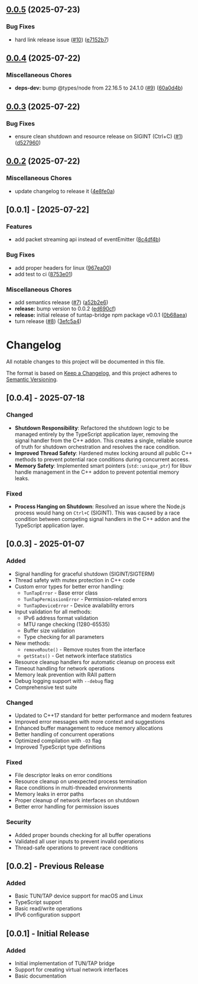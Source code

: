## [0.0.5](https://github.com/appium/appium-ios-tuntap/compare/v0.0.4...v0.0.5) (2025-07-23)

### Bug Fixes

* hard link release issue ([#10](https://github.com/appium/appium-ios-tuntap/issues/10)) ([e7152b7](https://github.com/appium/appium-ios-tuntap/commit/e7152b7af519425d2045e61719fd460c251db391))

## [0.0.4](https://github.com/appium/appium-ios-tuntap/compare/v0.0.3...v0.0.4) (2025-07-22)

### Miscellaneous Chores

* **deps-dev:** bump @types/node from 22.16.5 to 24.1.0 ([#9](https://github.com/appium/appium-ios-tuntap/issues/9)) ([60a0d4b](https://github.com/appium/appium-ios-tuntap/commit/60a0d4beb1e36b4ccbf73a0cacda1179df75c834))

## [0.0.3](https://github.com/appium/appium-ios-tuntap/compare/v0.0.2...v0.0.3) (2025-07-22)

### Bug Fixes

* ensure clean shutdown and resource release on SIGINT (Ctrl+C) ([#1](https://github.com/appium/appium-ios-tuntap/issues/1)) ([d527960](https://github.com/appium/appium-ios-tuntap/commit/d5279605ac30a253382cbcd932926edd5dc285a2))

## [0.0.2](https://github.com/appium/appium-ios-tuntap/compare/v0.0.1...v0.0.2) (2025-07-22)

### Miscellaneous Chores

* update changelog to release it ([4e8fe0a](https://github.com/appium/appium-ios-tuntap/commit/4e8fe0a610a908c2f3a56bff7031f7580eb011c1))

## [0.0.1] - [2025-07-22]

### Features

* add packet streaming api instead of eventEmitter ([8c4df4b](https://github.com/appium/appium-ios-tuntap/commit/8c4df4bace59c2b29a567e2f9c81b1737500c42b))

### Bug Fixes

* add proper headers for linux ([967ea00](https://github.com/appium/appium-ios-tuntap/commit/967ea007b198f77f7e3aaaa1489dc5a0977bc5e6))
* add test to ci ([8753e01](https://github.com/appium/appium-ios-tuntap/commit/8753e0109f0ad4120ac4db1318c103fc2be0f7c7))

### Miscellaneous Chores

* add semantics release ([#7](https://github.com/appium/appium-ios-tuntap/issues/7)) ([a52b2e6](https://github.com/appium/appium-ios-tuntap/commit/a52b2e6010e99f1e5518726a93b313efab6475fb))
* **release:** bump version to 0.0.2 ([ed690cf](https://github.com/appium/appium-ios-tuntap/commit/ed690cfcc56c22a33cfc303960b46091619fe7e1))
* **release:** initial release of tuntap-bridge npm package v0.0.1 ([0b68aea](https://github.com/appium/appium-ios-tuntap/commit/0b68aeaae2af9d0a7af386055f3667b6826c6d22))
* turn release ([#8](https://github.com/appium/appium-ios-tuntap/issues/8)) ([3efc5a4](https://github.com/appium/appium-ios-tuntap/commit/3efc5a4eb7cb4e4f59daffb2623ead811292fa69))

# Changelog

All notable changes to this project will be documented in this file.

The format is based on [Keep a Changelog](https://keepachangelog.com/en/1.0.0/),
and this project adheres to [Semantic Versioning](https://semver.org/spec/v2.0.0.html).

## [0.0.4] - 2025-07-18

### Changed
- **Shutdown Responsibility**: Refactored the shutdown logic to be managed entirely by the TypeScript application layer, removing the signal handler from the C++ addon. This creates a single, reliable source of truth for shutdown orchestration and resolves the race condition.
- **Improved Thread Safety**: Hardened mutex locking around all public C++ methods to prevent potential race conditions during concurrent access.
- **Memory Safety**: Implemented smart pointers (`std::unique_ptr`) for libuv handle management in the C++ addon to prevent potential memory leaks.

### Fixed
- **Process Hanging on Shutdown**: Resolved an issue where the Node.js process would hang on `Ctrl+C` (SIGINT). This was caused by a race condition between competing signal handlers in the C++ addon and the TypeScript application layer.


## [0.0.3] - 2025-01-07

### Added
- Signal handling for graceful shutdown (SIGINT/SIGTERM)
- Thread safety with mutex protection in C++ code
- Custom error types for better error handling:
  - `TunTapError` - Base error class
  - `TunTapPermissionError` - Permission-related errors
  - `TunTapDeviceError` - Device availability errors
- Input validation for all methods:
  - IPv6 address format validation
  - MTU range checking (1280-65535)
  - Buffer size validation
  - Type checking for all parameters
- New methods:
  - `removeRoute()` - Remove routes from the interface
  - `getStats()` - Get network interface statistics
- Resource cleanup handlers for automatic cleanup on process exit
- Timeout handling for network operations
- Memory leak prevention with RAII pattern
- Debug logging support with `--debug` flag
- Comprehensive test suite

### Changed
- Updated to C++17 standard for better performance and modern features
- Improved error messages with more context and suggestions
- Enhanced buffer management to reduce memory allocations
- Better handling of concurrent operations
- Optimized compilation with `-O3` flag
- Improved TypeScript type definitions

### Fixed
- File descriptor leaks on error conditions
- Resource cleanup on unexpected process termination
- Race conditions in multi-threaded environments
- Memory leaks in error paths
- Proper cleanup of network interfaces on shutdown
- Better error handling for permission issues

### Security
- Added proper bounds checking for all buffer operations
- Validated all user inputs to prevent invalid operations
- Thread-safe operations to prevent race conditions

## [0.0.2] - Previous Release

### Added
- Basic TUN/TAP device support for macOS and Linux
- TypeScript support
- Basic read/write operations
- IPv6 configuration support

## [0.0.1] - Initial Release

### Added
- Initial implementation of TUN/TAP bridge
- Support for creating virtual network interfaces
- Basic documentation
